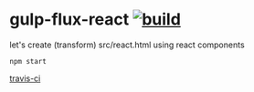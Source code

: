 gulp-flux-react [![build](https://api.travis-ci.org/daggerok/gulp-flux-react.svg?branch=master)](https://api.travis-ci.org/daggerok/gulp-flux-react.svg?branch=master)
===============

let's create (transform) src/react.html using react components
    
  ```
  npm start
  ```

[travis-ci](https://travis-ci.org/daggerok/gulp-flux-react)
